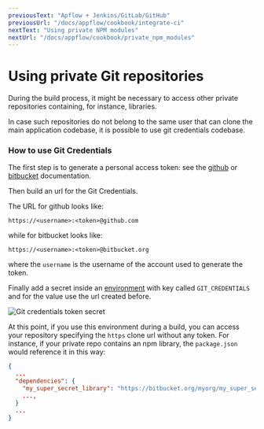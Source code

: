 ```yaml
---
previousText: "Apflow + Jenkins/GitLab/GitHub"
previousUrl: "/docs/appflow/cookbook/integrate-ci"
nextText: "Using private NPM modules"
nextUrl: "/docs/appflow/cookbook/private_npm_modules"
---
```


# Using private Git repositories

During the build process, it might be necessary to access other private repositories containing, for instance, libraries.

In case such repositories do not belong to the same user that can clone the main application codebase, it is possible to use git credentials codebase.

### How to use Git Credentials

The first step is to generate a personal access token: see the [github](https://help.github.com/articles/creating-a-personal-access-token-for-the-command-line/) or [bitbucket](https://confluence.atlassian.com/bitbucket/app-passwords-828781300.html) documentation.

Then build an url for the Git Credentials.

The URL for github looks like:

    https://<username>:<token>@github.com
    

while for bitbucket looks like:

    https://<username>:<token>@bitbucket.org
    

where the `username` is the username of the account used to generate the token.

Finally add a secret inside an [environment](/docs/appflow/environments/#custom-environments) with key called `GIT_CREDENTIALS` and for the value use the url created before.

![Git credentials token secret](/docs/assets/img/appflow/cookbook/git-credentials-token-secret.png)

At this point, if you use this environment during a build, you can access your repository specifying the `https` clone url without any token. For instance, if your private repo contains an npm library, the `package.json` would reference it in this way:

```json
{
  ...
  "dependencies": {
    "my_super_secret_library": "https://bitbucket.org/myorg/my_super_secret_library.git",
    ...,
  }
  ...
}
```